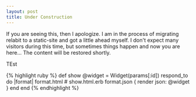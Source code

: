 ```yaml
---
layout: post
title: Under Construction
---
```


If you are seeing this, then I apologize. I am in the process of migrating relabit to a static-site and got a little ahead myself. I don't expect many visitors during this time, but sometimes things happen and now you are here... The content will be restored shortly.

TEst

{% highlight ruby %}
def show
  @widget = Widget(params[:id])
  respond_to do |format|
    format.html # show.html.erb
    format.json { render json: @widget }
  end
end
{% endhighlight %}
